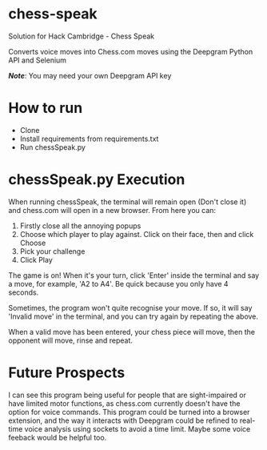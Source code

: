 # chess-speak
Solution for Hack Cambridge - Chess Speak

Converts voice moves into Chess.com moves using the Deepgram Python API and Selenium

***Note***: You may need your own Deepgram API key

# How to run
- Clone
- Install requirements from requirements.txt
- Run chessSpeak.py

# chessSpeak.py Execution
When running chessSpeak, the terminal will remain open (Don't close it) and chess.com will open in a new browser. From here you can:

1. Firstly close all the annoying popups
2. Choose which player to play against. Click on their face, then and click Choose
3. Pick your challenge
4. Click Play

The game is on! When it's your turn, click 'Enter' inside the terminal and say a move, for example, 'A2 to A4'. Be quick because you only have 4 seconds.

Sometimes, the program won't quite recognise your move. If so, it will say 'Invalid move' in the terminal, and you can try again by repeating the above.

When a valid move has been entered, your chess piece will move, then the opponent will move, rinse and repeat.

# Future Prospects
I can see this program being useful for people that are sight-impaired or have limited motor functions, as chess.com currently doesn't have the option for voice commands. This program could be turned into a browser extension, and the way it interacts with Deepgram could be refined to real-time voice analysis using sockets to avoid a time limit. Maybe some voice feeback would be helpful too.
